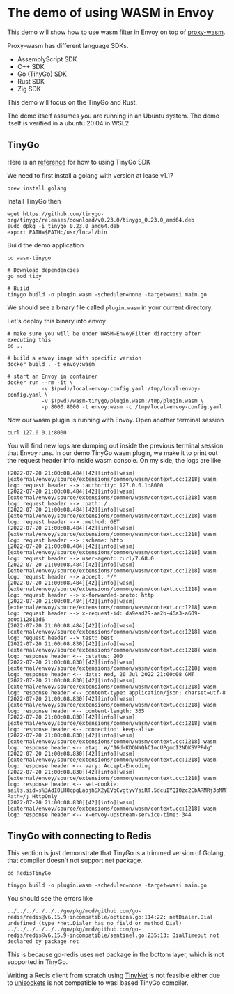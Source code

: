 # The demo of using WASM in Envoy
This demo will show how to use wasm filter in Envoy on top of [proxy-wasm](https://github.com/proxy-wasm/spec/blob/master/docs/WebAssembly-in-Envoy.md).

Proxy-wasm has different language SDKs.
- AssemblyScript SDK
- C++ SDK
- Go (TinyGo) SDK
- Rust SDK
- Zig SDK

This demo will focus on the TinyGo and Rust.

The demo itself assumes you are running in an Ubuntu system.
The demo itself is verified in a ubuntu 20.04 in WSL2. 

## TinyGo

Here is an [reference](https://github.com/tetratelabs/proxy-wasm-go-sdk/tree/main/examples) for how to using TinyGo SDK

We need to first install a golang with version at lease v1.17
```
brew install golang
```

Install TinyGo then
```
wget https://github.com/tinygo-org/tinygo/releases/download/v0.23.0/tinygo_0.23.0_amd64.deb
sudo dpkg -i tinygo_0.23.0_amd64.deb
export PATH=$PATH:/usr/local/bin
```

Build the demo application
```
cd wasm-tinygo

# Download dependencies
go mod tidy

# Build
tinygo build -o plugin.wasm -scheduler=none -target=wasi main.go
```
We should see a binary file called `plugin.wasm` in your current directory.

Let's deploy this binary into envoy
```
# make sure you will be under WASM-EnvoyFilter directory after executing this
cd ..

# build a envoy image with specific version
docker build . -t envoy:wasm

# start an Envoy in container
docker run --rm -it \
           -v $(pwd)/local-envoy-config.yaml:/tmp/local-envoy-config.yaml \
           -v $(pwd)/wasm-tinygo/plugin.wasm:/tmp/plugin.wasm \
           -p 8000:8000 -t envoy:wasm -c /tmp/local-envoy-config.yaml
```

Now our wasm plugin is running with Envoy.
Open another terminal session
```
curl 127.0.0.1:8000
```

You will find new logs are dumping out inside the previous terminal session that Envoy runs.
In our demo TinyGo wasm plugin, we make it to print out the request header info inside wasm console.
On my side, the logs are like
```
[2022-07-20 21:00:08.484][42][info][wasm] [external/envoy/source/extensions/common/wasm/context.cc:1218] wasm log: request header --> :authority: 127.0.0.1:8000
[2022-07-20 21:00:08.484][42][info][wasm] [external/envoy/source/extensions/common/wasm/context.cc:1218] wasm log: request header --> :path: /
[2022-07-20 21:00:08.484][42][info][wasm] [external/envoy/source/extensions/common/wasm/context.cc:1218] wasm log: request header --> :method: GET
[2022-07-20 21:00:08.484][42][info][wasm] [external/envoy/source/extensions/common/wasm/context.cc:1218] wasm log: request header --> :scheme: http
[2022-07-20 21:00:08.484][42][info][wasm] [external/envoy/source/extensions/common/wasm/context.cc:1218] wasm log: request header --> user-agent: curl/7.68.0
[2022-07-20 21:00:08.484][42][info][wasm] [external/envoy/source/extensions/common/wasm/context.cc:1218] wasm log: request header --> accept: */*
[2022-07-20 21:00:08.484][42][info][wasm] [external/envoy/source/extensions/common/wasm/context.cc:1218] wasm log: request header --> x-forwarded-proto: http
[2022-07-20 21:00:08.484][42][info][wasm] [external/envoy/source/extensions/common/wasm/context.cc:1218] wasm log: request header --> x-request-id: da9ead29-aa2b-46a3-a609-bd0d112813d6
[2022-07-20 21:00:08.484][42][info][wasm] [external/envoy/source/extensions/common/wasm/context.cc:1218] wasm log: request header --> test: best
[2022-07-20 21:00:08.830][42][info][wasm] [external/envoy/source/extensions/common/wasm/context.cc:1218] wasm log: response header <-- :status: 200
[2022-07-20 21:00:08.830][42][info][wasm] [external/envoy/source/extensions/common/wasm/context.cc:1218] wasm log: response header <-- date: Wed, 20 Jul 2022 21:00:08 GMT
[2022-07-20 21:00:08.830][42][info][wasm] [external/envoy/source/extensions/common/wasm/context.cc:1218] wasm log: response header <-- content-type: application/json; charset=utf-8
[2022-07-20 21:00:08.830][42][info][wasm] [external/envoy/source/extensions/common/wasm/context.cc:1218] wasm log: response header <-- content-length: 365
[2022-07-20 21:00:08.830][42][info][wasm] [external/envoy/source/extensions/common/wasm/context.cc:1218] wasm log: response header <-- connection: keep-alive
[2022-07-20 21:00:08.830][42][info][wasm] [external/envoy/source/extensions/common/wasm/context.cc:1218] wasm log: response header <-- etag: W/"16d-KDQNNQhCImcUPgmcI2NDKSVPPdg"
[2022-07-20 21:00:08.830][42][info][wasm] [external/envoy/source/extensions/common/wasm/context.cc:1218] wasm log: response header <-- vary: Accept-Encoding
[2022-07-20 21:00:08.830][42][info][wasm] [external/envoy/source/extensions/common/wasm/context.cc:1218] wasm log: response header <-- set-cookie: sails.sid=s%3AdI0LH8cpgLaojhSX2yEVqCvgtyvYsiRT.5dcuIYQI0zc2CbARMRj3oMMRNlsQuJbS7NNz%2FfkfV2Q; Path=/; HttpOnly
[2022-07-20 21:00:08.830][42][info][wasm] [external/envoy/source/extensions/common/wasm/context.cc:1218] wasm log: response header <-- x-envoy-upstream-service-time: 344
```

## TinyGo with connecting to Redis
This section is just demonstrate that TinyGo is a trimmed version of Golang, that compiler doesn't not support net package.

```
cd RedisTinyGo

tinygo build -o plugin.wasm -scheduler=none -target=wasi main.go
```
You should see the errors like
```
../../../../../../go/pkg/mod/github.com/go-redis/redis@v6.15.9+incompatible/options.go:114:22: netDialer.Dial undefined (type *net.Dialer has no field or method Dial)
../../../../../../go/pkg/mod/github.com/go-redis/redis@v6.15.9+incompatible/sentinel.go:235:13: DialTimeout not declared by package net
```
This is because go-redis uses net package in the bottom layer, which is not supported in TinyGo.

Writing a Redis client from scratch using [TinyNet](https://github.com/alphahorizonio/tinynet) is not feasible either due to [unisockets](https://github.com/alphahorizonio/unisockets) is not compatible to wasi based TinyGo compiler. 